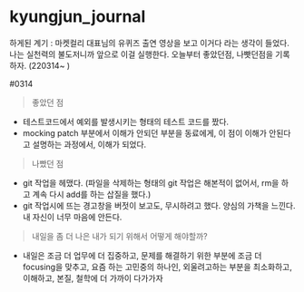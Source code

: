 # kyungjun_journal
하게된 계기 : 마켓컬리 대표님의 유퀴즈 출연 영상을 보고 이거다 라는 생각이 들었다. 나는 실천력의 불도저니까 앞으로 이걸 실행한다. 
오늘부터 좋았던점, 나빳던점을 기록하자. (220314~ )

#0314
> 좋았던 점
- 테스트코드에서 예외를 발생시키는 형태의 테스트 코드를 짰다.
- mocking patch 부분에서 이해가 안되던 부분을 동료에게, 이 점이 이해가 안된다고 설명하는 과정에서, 이해가 되었다.
> 나빴던 점
- git 작업을 헤맸다. (파일을 삭제하는 형태의 git 작업은 해본적이 없어서, rm을 하고 계속 다시 add를 하는 삽질을 했다.)
- git 작업시에 뜨는 경고창을 버젓이 보고도, 무시하려고 했다. 양심의 가책을 느낀다. 내 자신이 너무 마음에 안든다. 
> 내일을 좀 더 나은 내가 되기 위해서 어떻게 해야할까?
- 내일은 조금 더 업무에 더 집중하고, 문제를 해결하기 위한 부분에 조금 더 focusing을 맞추고, 요즘 하는 고민중의 하나인, 외울려고하는 부분을 최소화하고, 이해하고, 본질, 철학에 더 가까이 다가가자
